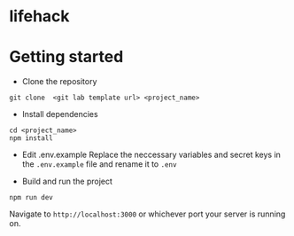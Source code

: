 # lifehack

# Getting started
- Clone the repository
```
git clone  <git lab template url> <project_name>
```
- Install dependencies
```
cd <project_name>
npm install
```

- Edit .env.example
  Replace the neccessary variables and secret keys in the `.env.example` file and rename it to `.env`
  
- Build and run the project
```
npm run dev
```

Navigate to `http://localhost:3000` or whichever port your server is running on.
